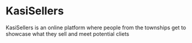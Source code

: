 # KasiSellers
KasiSellers is an online platform where people from the townships get to showcase what they sell and meet potential cliets
